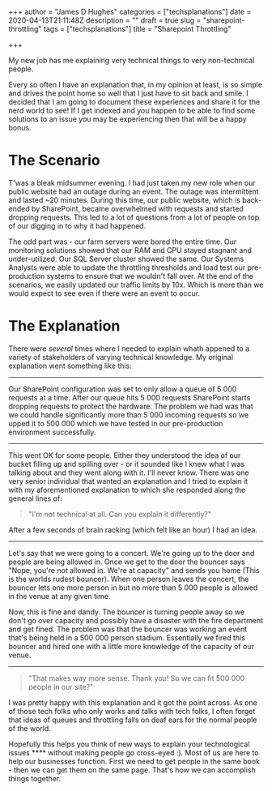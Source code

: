 +++
author = "James D Hughes"
categories = ["techsplanations"]
date = 2020-04-13T21:11:48Z
description = ""
draft = true
slug = "sharepoint-throttling"
tags = ["techsplanations"]
title = "Sharepoint Throttling"

+++


My new job has me explaining very technical things to very non-technical people.

Every so often I have an explanation that, in my opinion at least, is so simple and drives the point home so well that I just have to sit back and smile.  I decided that I am going to document these experiences and share it for the nerd world to see! If I get indexed and you happen to be able to find some solutions to an issue you may be experiencing then that will be a happy bonus.

# The Scenario

T'was a bleak midsummer evening.  I had just taken my new role when our public website had an outage during an event.  The outage was intermittent and lasted ~20 minutes.  During this time, our public website, which is back-ended by SharePoint, became overwhelmed with requests and started dropping requests.  This led to a lot of questions from a lot of people on top of our digging in to why it had happened.

The odd part was - our farm servers were bored the entire time.  Our monitoring solutions showed that our RAM and CPU stayed stagnant and under-utilized.  Our SQL Server cluster showed the same.  Our Systems Analysts were able to update the throttling thresholds and load test our pre-production systems to ensure that we wouldn't fall over.  At the end of the scenarios, we easily updated our traffic limits by 10x. Which is more than we would expect to see even if there were an event to occur.

# The Explanation

There were _several_ times where I needed to explain whath appened to a variety of stakeholders of varying technical knowledge. My original explanation went something like this:

---

Our SharePoint configuration was set to only allow a queue of 5 000 requests at a time.  After our queue hits 5 000 requests SharePoint starts dropping requests to protect the hardware.  The problem we had was that we could handle significantly more than 5 000 incoming requests so we upped it to 500 000 which we have tested in our pre-production environment successfully.

---

This went OK for some people.  Either they understood the idea of our bucket filling up and spilling over - or it sounded like I knew what I was talking about and they went along with it.  I'll never know. There was one very senior individual that wanted an explanation and I tried to explain it with my aforementioned explanation to which she responded along the general lines of:

> "I'm not technical at all. Can you explain it differently?"

After a few seconds of brain racking (which felt like an hour) I had an idea.

---

Let's say that we were going to a concert.  We're going up to the door and people are being allowed in.  Once we get to the door the bouncer says "Nope, you're not allowed in. We're at capacity" and sends you home (This is the worlds rudest bouncer). When one person leaves the concert, the bouncer lets one more person in but no more than 5 000 people is allowed in the venue at any given time.

Now, this is fine and dandy.  The bouncer is turning people away so we don't go over capacity and possibly have a disaster with the fire department and get fined.  The problem was that the bouncer was working an event that's being held in a 500 000 person stadium.  Essentially we fired this bouncer and hired one with a little more knowledge of the capacity of our venue.

---

> "That makes way more sense. Thank you! So we can fit 500 000 people in our site?"

I was pretty happy with this explanation and it got the point across.  As one of those tech folks who only works and talks with tech folks, I often forget that ideas of queues and throttling falls on deaf ears for the normal people of the world.

Hopefully this helps you think of new ways to explain your technological issues **** without making people go cross-eyed :). Most of us are here to help our businesses function.  First we need to get people in the same book - then we can get them on the same page.  That's how we can accomplish things together.





